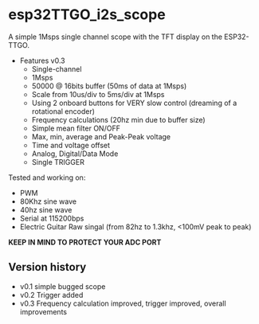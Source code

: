 esp32TTGO_i2s_scope
====================
A simple 1Msps single channel scope with the TFT display on the ESP32-TTGO.

* Features v0.3
  * Single-channel
  * 1Msps
  * 50000 @ 16bits buffer (50ms of data at 1Msps)
  * Scale from 10us/div to 5ms/div at 1Msps
  * Using 2 onboard buttons for VERY slow control (dreaming of a rotational encoder)
  * Frequency calculations (20hz min due to buffer size)
  * Simple mean filter ON/OFF
  * Max, min, average and Peak-Peak voltage
  * Time and voltage offset
  * Analog, Digital/Data Mode
  * Single TRIGGER

Tested and working on:
* PWM
* 80Khz sine wave
* 40hz sine wave
* Serial at 115200bps
* Electric Guitar Raw singal (from 82hz to 1.3khz, <100mV peak to peak)

**KEEP IN MIND TO PROTECT YOUR ADC PORT**

Version history
-----------------
* v0.1 simple bugged scope
* v0.2 Trigger added
* v0.3 Frequency calculation improved, trigger improved, overall improvements
